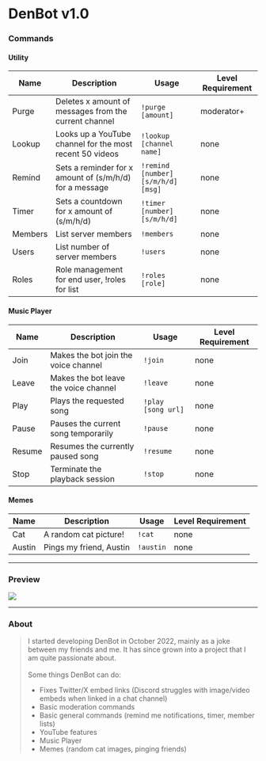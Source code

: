 # DenBot v1.0

### Commands

#### Utility
Name | Description | Usage | Level Requirement | 
--- | --- | --- | --- | 
Purge | Deletes x amount of messages from the current channel | `!purge [amount]` | moderator+ |
Lookup | Looks up a YouTube channel for the most recent 50 videos | `!lookup [channel name]` | none |
Remind | Sets a reminder for x amount of (s/m/h/d) for a message | `!remind [number][s/m/h/d] [msg]` | none |
Timer | Sets a countdown for x amount of (s/m/h/d) | `!timer [number][s/m/h/d]` | none |
Members | List server members | `!members` | none |
Users | List number of server members | `!users` | none |
Roles | Role management for end user, !roles for list | `!roles [role]` | none |

#### Music Player
Name | Description | Usage | Level Requirement | 
--- | --- | --- | --- | 
Join | Makes the bot join the voice channel | `!join` | none |
Leave | Makes the bot leave the voice channel | `!leave` | none |
Play | Plays the requested song | `!play [song url]` | none |
Pause | Pauses the current song temporarily | `!pause` | none |
Resume | Resumes the currently paused song | `!resume` | none |
Stop | Terminate the playback session | `!stop` | none |

#### Memes
Name | Description | Usage | Level Requirement | 
--- | --- | --- | --- |
Cat | A random cat picture! | `!cat` | none |
Austin | Pings my friend, Austin | `!austin` | none |

---

### Preview
![](https://github.com/ddhuynh5/DenBot/blob/main/img/bot_showcase.gif)

---

### About

> I started developing DenBot in October 2022, mainly as a joke between my friends and me. It has since grown into a project that I am quite passionate about.<br /><br /> Some things DenBot can do:
> - Fixes Twitter/X embed links (Discord struggles with image/video embeds when linked in a chat channel)
> - Basic moderation commands
> - Basic general commands (remind me notifications, timer, member lists)
> - YouTube features
> - Music Player
> - Memes (random cat images, pinging friends)
